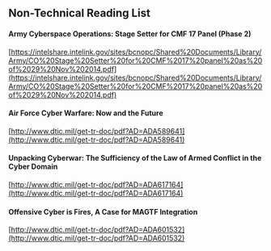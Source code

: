 ## Non-Technical Reading List

#### Army Cyberspace Operations: Stage Setter for CMF 17 Panel (Phase 2)
[https://intelshare.intelink.gov/sites/bcnopc/Shared%20Documents/Library/Army/CO%20Stage%20Setter%20for%20CMF%2017%20panel%20as%20of%2029%20Nov%202014.pdf](https://intelshare.intelink.gov/sites/bcnopc/Shared%20Documents/Library/Army/CO%20Stage%20Setter%20for%20CMF%2017%20panel%20as%20of%2029%20Nov%202014.pdf)

#### Air Force Cyber Warfare: Now and the Future
[http://www.dtic.mil/get-tr-doc/pdf?AD=ADA589641](http://www.dtic.mil/get-tr-doc/pdf?AD=ADA589641)

#### Unpacking Cyberwar: The Sufficiency of the Law of Armed Conflict in the Cyber Domain
[http://www.dtic.mil/get-tr-doc/pdf?AD=ADA617164](http://www.dtic.mil/get-tr-doc/pdf?AD=ADA617164)

#### Offensive Cyber is Fires, A Case for MAGTF Integration
[http://www.dtic.mil/get-tr-doc/pdf?AD=ADA601532](http://www.dtic.mil/get-tr-doc/pdf?AD=ADA601532)

